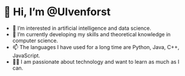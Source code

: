 # 👋 Hi, I’m @Ulvenforst

- 👀 I’m interested in artificial intelligence and data science.
- 🌱 I’m currently developing my skills and theoretical knowledge in computer science.
- 📫 The languages I have used for a long time are Python, Java, C++, JavaScript.
- 👨‍💻 I am passionate about technology and want to learn as much as I can.